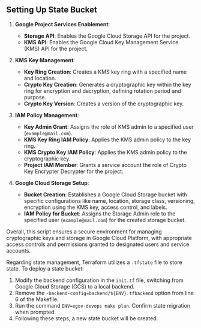 ## Setting Up State Bucket
1. **Google Project Services Enablement**:
   - **Storage API**: Enables the Google Cloud Storage API for the project.
   - **KMS API**: Enables the Google Cloud Key Management Service (KMS) API for the project.

2. **KMS Key Management**:
   - **Key Ring Creation**: Creates a KMS key ring with a specified name and location.
   - **Crypto Key Creation**: Generates a cryptographic key within the key ring for encryption and decryption, defining rotation period and purpose.
   - **Crypto Key Version**: Creates a version of the cryptographic key.

3. **IAM Policy Management**:
   - **Key Admin Grant**: Assigns the role of KMS admin to a specified user (`example@mail.com`).
   - **KMS Key Ring IAM Policy**: Applies the KMS admin policy to the key ring.
   - **KMS Crypto Key IAM Policy**: Applies the KMS admin policy to the cryptographic key.
   - **Project IAM Member**: Grants a service account the role of Crypto Key Encrypter Decrypter for the project.

4. **Google Cloud Storage Setup**:
   - **Bucket Creation**: Establishes a Google Cloud Storage bucket with specific configurations like name, location, storage class, versioning, encryption using the KMS key, access control, and labels.
   - **IAM Policy for Bucket**: Assigns the Storage Admin role to the specified user (`example@mail.com`) for the created storage bucket.

Overall, this script ensures a secure environment for managing cryptographic keys and storage in Google Cloud Platform, with appropriate access controls and permissions granted to designated users and service accounts.

Regarding state management, Terraform utilizes a `.tfstate` file to store state. To deploy a state bucket:

1. Modify the backend configuration in the `init.tf` file, switching from Google Cloud Storage (GCS) to a local backend.
2. Remove the `-backend-config=backend/${ENV}.tfbackend` option from line 6 of the Makefile.
3. Run the command `ENV=egov-devops make plan`. Confirm state migration when prompted.
4. Following these steps, a new state bucket will be created.